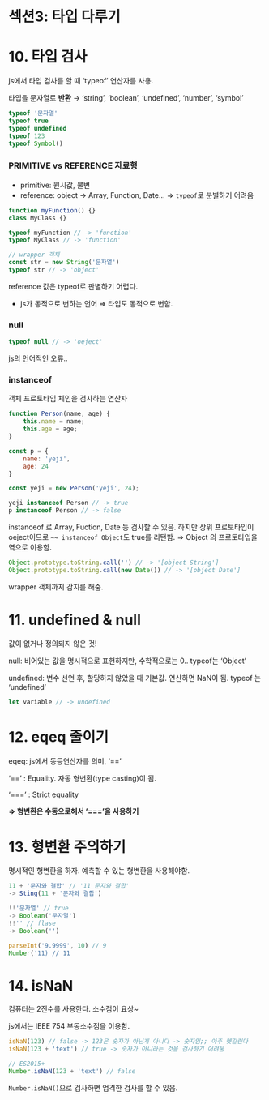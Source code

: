 # 섹션3: 타입 다루기

# 10. 타입 검사

js에서 타입 검사를 할 때 ‘typeof’ 연산자를 사용.

타입을 문자열로 **반환** → ‘string’, ‘boolean’, ‘undefined’, ‘number’, ‘symbol’

```jsx
typeof '문자열'
typeof true
typeof undefined
typeof 123
typeof Symbol()
```

### PRIMITIVE vs REFERENCE 자료형

- primitive: 원시값, 불변
- reference: object → Array, Function, Date…
⇒ `typeof`로 분별하기 어려움

```jsx
function myFunction() {}
class MyClass {}

typeof myFunction // -> 'function'
typeof MyClass // -> 'function'

// wrapper 객체
const str = new String('문자열')
typeof str // -> 'object'
```

reference 값은 typeof로 판별하기 어렵다.

+ js가 동적으로 변하는 언어 ⇒ 타입도 동적으로 변함.

### null

```jsx
typeof null // -> 'oeject'
```

js의 언어적인 오류..

### instanceof

객체 프로토타입 체인을 검사하는 연산자

```jsx
function Person(name, age) {
	this.name = name;
	this.age = age;
}

const p = {
	name: 'yeji',
	age: 24
}

const yeji = new Person('yeji', 24);

yeji instanceof Person // -> true
p instanceof Person // -> false
```

instanceof 로 Array, Fuction, Date 등 검사할 수 있음. 하지만 상위 프로토타입이 oeject이므로  `~~ instanceof Object`도 true를 리턴함.
⇒ Object 의 프로토타입을 역으로 이용함.

```jsx
Object.prototype.toString.call('') // -> '[object String']
Object.prototype.toString.call(new Date()) // -> '[object Date']
```

wrapper 객체까지 감지를 해줌.

# 11. undefined & null

값이 없거나 정의되지 않은 것!

null: 비어있는 값을 명시적으로 표현하지만, 수학적으로는 0.. typeof는 ‘Object’

undefined: 변수 선언 후, 할당하지 않았을 때 기본값. 연산하면 NaN이 됨. typeof 는 ‘undefined’

```jsx
let variable // -> undefined
```

# 12. eqeq 줄이기

eqeq: js에서 동등연산자를 의미, ‘==’

‘==’ : Equality. 자동 형변환(type casting)이 됨.

‘===’ : Strict equality

**⇒ 형변환은 수동으로해서 ‘===’을 사용하기**

# 13. 형변환 주의하기

명시적인 형변환을 하자. 예측할 수 있는 형변환을 사용해야함.

```jsx
11 + '문자와 결합' // '11 문자와 결합'
-> Sting(11 + '문자와 결합')

!!'문자열' // true
-> Boolean('문자열')
!!'' // flase
-> Boolean('')

parseInt('9.9999', 10) // 9
Number('11) // 11
```

# 14. isNaN

컴퓨터는 2진수를 사용한다. 소수점이 요상~

js에서는 IEEE 754 부동소수점을 이용함.

```jsx
isNaN(123) // false -> 123은 숫자가 아닌게 아니다 -> 숫자임;; 아주 헷갈린다
isNaN(123 + 'text') // true -> 숫자가 아니라는 것을 검사하기 어려움

// ES2015+
Number.isNaN(123 + 'text') // false 
```

`Number.isNaN()`으로 검사하면 엄격한 검사를 할 수 있음.
